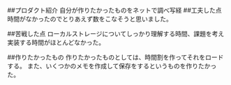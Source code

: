 ##プロダクト紹介
自分が作りたかったものをネットで調べ写経
##工夫した点
時間がなかったのでとりあえず数をこなそうと思いました。

##苦戦した点
ローカルストレージについてしっかり理解する時間、課題を考え実装する時間がほとんどなかった。


##作りたかったもの
作りたかったものとしては、時間割を作ってそれをロードする。
また、いくつかのメモを作成して保存をするというものを作りたかった。

